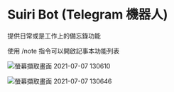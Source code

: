 # Suiri Bot (Telegram 機器人)

提供日常或是工作上的備忘錄功能  

使用 /note 指令可以開啟記事本功能列表

![螢幕擷取畫面 2021-07-07 130610](https://user-images.githubusercontent.com/13149494/124703047-22c3b500-df24-11eb-9daa-6d5fb3a068fd.png)

![螢幕擷取畫面 2021-07-07 130646](https://user-images.githubusercontent.com/13149494/124703080-340cc180-df24-11eb-94eb-1152ba6b8f33.png)
